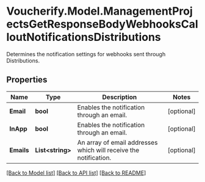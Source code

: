 # Voucherify.Model.ManagementProjectsGetResponseBodyWebhooksCalloutNotificationsDistributions
Determines the notification settings for webhooks sent through Distributions.

## Properties

Name | Type | Description | Notes
------------ | ------------- | ------------- | -------------
**Email** | **bool** | Enables the notification through an email. | [optional] 
**InApp** | **bool** | Enables the notification through an email. | [optional] 
**Emails** | **List&lt;string&gt;** | An array of email addresses which will receive the notification. | [optional] 

[[Back to Model list]](../../README.md#documentation-for-models) [[Back to API list]](../../README.md#documentation-for-api-endpoints) [[Back to README]](../../README.md)

